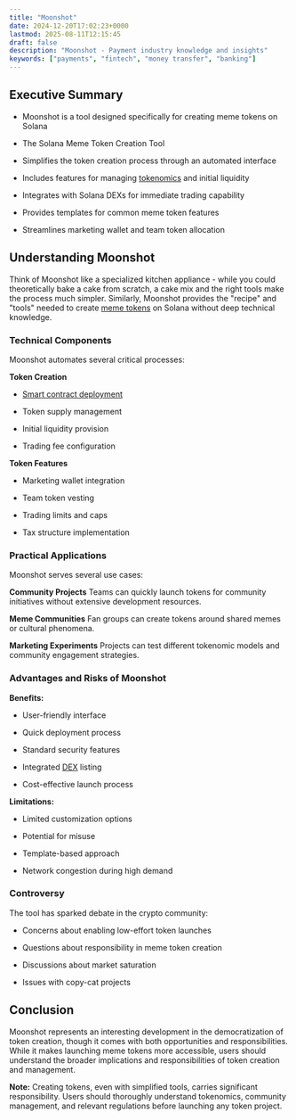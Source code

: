 ```yaml
---
title: "Moonshot"
date: 2024-12-20T17:02:23+0000
lastmod: 2025-08-11T12:15:45
draft: false
description: "Moonshot - Payment industry knowledge and insights"
keywords: ["payments", "fintech", "money transfer", "banking"]
---
```


## Executive Summary

- Moonshot is a tool designed specifically for creating meme tokens on Solana

- The Solana Meme Token Creation Tool

- Simplifies the token creation process through an automated interface

- Includes features for managing [tokenomics](https://faisalkhanllc.xyz/resources/payments-wiki/t/tokenomics/) and initial liquidity

- Integrates with Solana DEXs for immediate trading capability

- Provides templates for common meme token features

- Streamlines marketing wallet and team token allocation

## Understanding Moonshot

Think of Moonshot like a specialized kitchen appliance - while you could theoretically bake a cake from scratch, a cake mix and the right tools make the process much simpler. Similarly, Moonshot provides the "recipe" and "tools" needed to create [meme tokens](https://faisalkhanllc.xyz/resources/payments-wiki/m/meme-coins/) on Solana without deep technical knowledge.

### Technical Components

Moonshot automates several critical processes:

**Token Creation**

- [Smart contract deployment](https://faisalkhanllc.xyz/resources/payments-wiki/s/smart-contract/)

- Token supply management

- Initial liquidity provision

- Trading fee configuration

**Token Features**

- Marketing wallet integration

- Team token vesting

- Trading limits and caps

- Tax structure implementation

### Practical Applications

Moonshot serves several use cases:

**Community Projects** Teams can quickly launch tokens for community initiatives without extensive development resources.

**Meme Communities** Fan groups can create tokens around shared memes or cultural phenomena.

**Marketing Experiments** Projects can test different tokenomic models and community engagement strategies.

### Advantages and Risks of Moonshot

**Benefits:**

- User-friendly interface

- Quick deployment process

- Standard security features

- Integrated [DEX](https://faisalkhanllc.xyz/resources/payments-wiki/d/decentralized-exchange-dex/) listing

- Cost-effective launch process

**Limitations:**

- Limited customization options

- Potential for misuse

- Template-based approach

- Network congestion during high demand

### Controversy

The tool has sparked debate in the crypto community:

- Concerns about enabling low-effort token launches

- Questions about responsibility in meme token creation

- Discussions about market saturation

- Issues with copy-cat projects

## Conclusion

Moonshot represents an interesting development in the democratization of token creation, though it comes with both opportunities and responsibilities. While it makes launching meme tokens more accessible, users should understand the broader implications and responsibilities of token creation and management.

**Note:** Creating tokens, even with simplified tools, carries significant responsibility. Users should thoroughly understand tokenomics, community management, and relevant regulations before launching any token project.